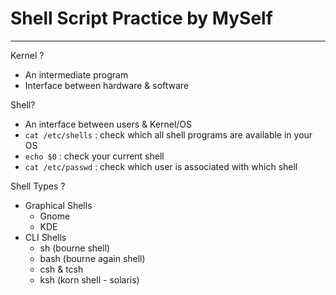 # Shell Script Practice by MySelf

---
Kernel ?
- An intermediate program
- Interface between hardware & software

Shell? 
- An interface between users & Kernel/OS
- `cat /etc/shells` : check which all shell programs are available in your OS
- `echo $0` : check your current shell 
- `cat /etc/passwd` : check which user is associated with which shell

Shell Types ?
- Graphical Shells 
    - Gnome
    - KDE
- CLI Shells
    - sh (bourne shell)
    - bash (bourne again shell) 
    - csh & tcsh
    - ksh (korn shell - solaris)
